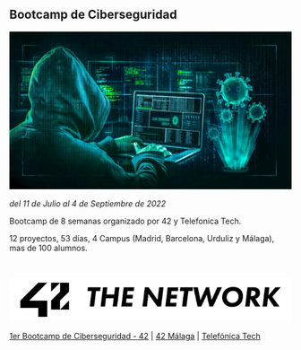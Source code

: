 
## Bootcamp de Ciberseguridad

![alt text](https://github.com/rikrdo1979/cybersec/blob/main/images/ciberseguridad.jpg "Ciberseguridad")

*del 11 de Julio al 4 de Septiembre de 2022*

Bootcamp de 8 semanas organizado por 42 y Telefonica Tech.

12 proyectos, 53 días, 4 Campus (Madrid, Barcelona, Urduliz y Málaga), mas de 100 alumnos.

</br>

<p align="center">
  <img src="https://github.com/rikrdo1979/cybersec/blob/main/images/42.png" alt="42 Network"/>
</p>

[1er Bootcamp de Ciberseguridad - 42](https://www.fundaciontelefonica.com/noticias/cien-personas-aprenden-gratis-ciberseguridad-campus-42/ "1er Bootcamp Ciberseguridad 42 School")  |  [42 Málaga](https://www.42malaga.com/ "42 Málaga")  |  [Telefónica Tech](https://telefonicatech.com/es "Telefónica Tech")
